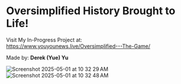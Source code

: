 # Oversimplified History Brought to Life!

Visit My In-Progress Project at: https://www.youyounews.live/Oversimplified---The-Game/

Made by: **Derek (Yue) Yu**

![Screenshot 2025-05-01 at 10 32 29 AM](https://github.com/user-attachments/assets/a662706b-39da-42e2-84a2-64863317e5d7)
![Screenshot 2025-05-01 at 10 32 48 AM](https://github.com/user-attachments/assets/d4c0e80e-6775-4974-b3d2-21f08e1e90de)

